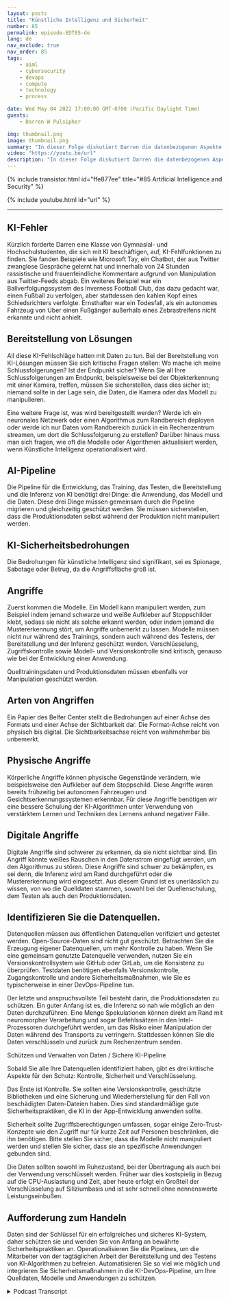 ```yaml
---
layout: posts
title: "Künstliche Intelligenz und Sicherheit"
number: 85
permalink: episode-EDT85-de
lang: de
nav_exclude: true
nav_order: 85
tags:
    - aiml
    - cybersecurity
    - devops
    - compute
    - technology
    - process

date: Wed May 04 2022 17:00:00 GMT-0700 (Pacific Daylight Time)
guests:
    - Darren W Pulsipher

img: thumbnail.png
image: thumbnail.png
summary: "In dieser Folge diskutiert Darren die datenbezogenen Aspekte der künstlichen Intelligenz (KI) und die Bedeutung der Absicherung dieser Daten."
video: "https://youtu.be/url"
description: "In dieser Folge diskutiert Darren die datenbezogenen Aspekte der künstlichen Intelligenz (KI) und die Bedeutung der Absicherung dieser Daten."
---
```


<div>
{% include transistor.html id="ffe877ee" title="#85 Artificial Intelligence and Security" %}

{% include youtube.html id="url" %}
</div>

---

## KI-Fehler

Kürzlich forderte Darren eine Klasse von Gymnasial- und Hochschulstudenten, die sich mit KI beschäftigen, auf, KI-Fehlfunktionen zu finden. Sie fanden Beispiele wie Microsoft Tay, ein Chatbot, der aus Twitter zwanglose Gespräche gelernt hat und innerhalb von 24 Stunden rassistische und frauenfeindliche Kommentare aufgrund von Manipulation aus Twitter-Feeds abgab. Ein weiteres Beispiel war ein Ballverfolgungssystem des Inverness Football Club, das dazu gedacht war, einen Fußball zu verfolgen, aber stattdessen den kahlen Kopf eines Schiedsrichters verfolgte. Ernsthafter war ein Todesfall, als ein autonomes Fahrzeug von Uber einen Fußgänger außerhalb eines Zebrastreifens nicht erkannte und nicht anhielt.

## Bereitstellung von Lösungen

All diese KI-Fehlschläge hatten mit Daten zu tun. Bei der Bereitstellung von KI-Lösungen müssen Sie sich kritische Fragen stellen: Wo mache ich meine Schlussfolgerungen? Ist der Endpunkt sicher? Wenn Sie all Ihre Schlussfolgerungen am Endpunkt, beispielsweise bei der Objekterkennung mit einer Kamera, treffen, müssen Sie sicherstellen, dass dies sicher ist; niemand sollte in der Lage sein, die Daten, die Kamera oder das Modell zu manipulieren.

Eine weitere Frage ist, was wird bereitgestellt werden? Werde ich ein neuronales Netzwerk oder einen Algorithmus zum Randbereich deployen oder werde ich nur Daten vom Randbereich zurück in ein Rechenzentrum streamen, um dort die Schlussfolgerung zu erstellen? Darüber hinaus muss man sich fragen, wie oft die Modelle oder Algorithmen aktualisiert werden, wenn Künstliche Intelligenz operationalisiert wird.

## AI-Pipeline

Die Pipeline für die Entwicklung, das Training, das Testen, die Bereitstellung und die Inferenz von KI benötigt drei Dinge: die Anwendung, das Modell und die Daten. Diese drei Dinge müssen gemeinsam durch die Pipeline migrieren und gleichzeitig geschützt werden. Sie müssen sicherstellen, dass die Produktionsdaten selbst während der Produktion nicht manipuliert werden.

## KI-Sicherheitsbedrohungen

Die Bedrohungen für künstliche Intelligenz sind signifikant, sei es Spionage, Sabotage oder Betrug, da die Angriffsfläche groß ist.

## Angriffe

Zuerst kommen die Modelle. Ein Modell kann manipuliert werden, zum Beispiel indem jemand schwarze und weiße Aufkleber auf Stoppschilder klebt, sodass sie nicht als solche erkannt werden, oder indem jemand die Mustererkennung stört, um Angriffe unbemerkt zu lassen. Modelle müssen nicht nur während des Trainings, sondern auch während des Testens, der Bereitstellung und der Inferenz geschützt werden. Verschlüsselung, Zugriffskontrolle sowie Modell- und Versionskontrolle sind kritisch, genauso wie bei der Entwicklung einer Anwendung.

Quelltrainingsdaten und Produktionsdaten müssen ebenfalls vor Manipulation geschützt werden.

## Arten von Angriffen

Ein Papier des Belfer Center stellt die Bedrohungen auf einer Achse des Formats und einer Achse der Sichtbarkeit dar. Die Format-Achse reicht von physisch bis digital. Die Sichtbarkeitsachse reicht von wahrnehmbar bis unbemerkt.

## Physische Angriffe

Körperliche Angriffe können physische Gegenstände verändern, wie beispielsweise den Aufkleber auf dem Stoppschild. Diese Angriffe waren bereits frühzeitig bei autonomen Fahrzeugen und Gesichtserkennungssystemen erkennbar. Für diese Angriffe benötigen wir eine bessere Schulung der KI-Algorithmen unter Verwendung von verstärktem Lernen und Techniken des Lernens anhand negativer Fälle.

## Digitale Angriffe

Digitale Angriffe sind schwerer zu erkennen, da sie nicht sichtbar sind. Ein Angriff könnte weißes Rauschen in den Datenstrom eingefügt werden, um den Algorithmus zu stören. Diese Angriffe sind schwer zu bekämpfen, es sei denn, die Inferenz wird am Rand durchgeführt oder die Mustererkennung wird eingesetzt. Aus diesem Grund ist es unerlässlich zu wissen, von wo die Quelldaten stammen, sowohl bei der Quellenschulung, dem Testen als auch den Produktionsdaten.

## Identifizieren Sie die Datenquellen.

Datenquellen müssen aus öffentlichen Datenquellen verifiziert und getestet werden. Open-Source-Daten sind nicht gut geschützt. Betrachten Sie die Erzeugung eigener Datenquellen, um mehr Kontrolle zu haben. Wenn Sie eine gemeinsam genutzte Datenquelle verwenden, nutzen Sie ein Versionskontrollsystem wie GitHub oder GitLab, um die Konsistenz zu überprüfen. Testdaten benötigen ebenfalls Versionskontrolle, Zugangskontrolle und andere Sicherheitsmaßnahmen, wie Sie es typischerweise in einer DevOps-Pipeline tun.

Der letzte und anspruchsvollste Teil besteht darin, die Produktionsdaten zu schützen. Ein guter Anfang ist es, die Inferenz so nah wie möglich an den Daten durchzuführen. Eine Menge Spekulationen können direkt am Rand mit neuromorpher Verarbeitung und sogar Befehlssätzen in den Intel-Prozessoren durchgeführt werden, um das Risiko einer Manipulation der Daten während des Transports zu verringern. Stattdessen können Sie die Daten verschlüsseln und zurück zum Rechenzentrum senden.

Schützen und Verwalten von Daten / Sichere KI-Pipeline

Sobald Sie alle Ihre Datenquellen identifiziert haben, gibt es drei kritische Aspekte für den Schutz: Kontrolle, Sicherheit und Verschlüsselung.

Das Erste ist Kontrolle. Sie sollten eine Versionskontrolle, geschützte Bibliotheken und eine Sicherung und Wiederherstellung für den Fall von beschädigten Daten-Dateien haben. Dies sind standardmäßige gute Sicherheitspraktiken, die KI in der App-Entwicklung anwenden sollte.

Sicherheit sollte Zugriffsberechtigungen umfassen, sogar einige Zero-Trust-Konzepte wie den Zugriff nur für kurze Zeit auf Personen beschränken, die ihn benötigen. Bitte stellen Sie sicher, dass die Modelle nicht manipuliert werden und stellen Sie sicher, dass sie an spezifische Anwendungen gebunden sind.

Die Daten sollten sowohl im Ruhezustand, bei der Übertragung als auch bei der Verwendung verschlüsselt werden. Früher war dies kostspielig in Bezug auf die CPU-Auslastung und Zeit, aber heute erfolgt ein Großteil der Verschlüsselung auf Siliziumbasis und ist sehr schnell ohne nennenswerte Leistungseinbußen.

## Aufforderung zum Handeln

Daten sind der Schlüssel für ein erfolgreiches und sicheres KI-System, daher schützen sie und wenden Sie von Anfang an bewährte Sicherheitspraktiken an. Operationalisieren Sie die Pipelines, um die Mitarbeiter von der tagtäglichen Arbeit der Bereitstellung und des Testens von KI-Algorithmen zu befreien. Automatisieren Sie so viel wie möglich und integrieren Sie Sicherheitsmaßnahmen in die KI-DevOps-Pipeline, um Ihre Quelldaten, Modelle und Anwendungen zu schützen.



<details>
<summary> Podcast Transcript </summary>

<p></p>

</details>
